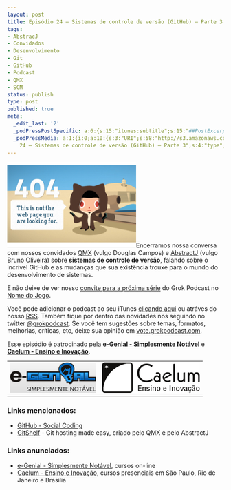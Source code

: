 ```yaml
---
layout: post
title: Episódio 24 – Sistemas de controle de versão (GitHub) – Parte 3
tags:
- AbstracJ
- Convidados
- Desenvolvimento
- Git
- GitHub
- Podcast
- QMX
- SCM
status: publish
type: post
published: true
meta:
  _edit_last: '2'
  _podPressPostSpecific: a:6:{s:15:"itunes:subtitle";s:15:"##PostExcerpt##";s:14:"itunes:summary";s:15:"##PostExcerpt##";s:15:"itunes:keywords";s:17:"##WordPressCats##";s:13:"itunes:author";s:10:"##Global##";s:15:"itunes:explicit";s:7:"Default";s:12:"itunes:block";s:7:"Default";}
  _podPressMedia: a:1:{i:0;a:10:{s:3:"URI";s:58:"http://s3.amazonaws.com/grokpodcast/grokpodcast-24-scm.mp3";s:5:"title";s:69:"Episódio
    24 – Sistemas de controle de versão (GitHub) – Parte 3";s:4:"type";s:9:"audio_mp3";s:4:"size";s:8:"18097018";s:8:"duration";s:5:"18:48";s:12:"previewImage";s:77:"http://grokpodcast.com/wp-content/plugins/podpress/images/vpreview_center.png";s:10:"dimensionW";s:1:"0";s:10:"dimensionH";s:1:"0";s:3:"rss";s:2:"on";s:4:"atom";s:2:"on";}}
---
```

<img class="alignleft size-medium wp-image-132" title="404 Github" src="/images/2011/03/404github.png" alt="" width="300" height="199" />Encerramos nossa conversa com nossos convidados <a href="http://twitter.com/qmx" target="_blank">QMX</a> (vulgo Douglas Campos) e <a href="http://twitter.com/abstractj" target="_blank">AbstractJ</a> (vulgo Bruno Oliveira) sobre <strong>sistemas de controle de versão</strong>, falando sobre o incrível GitHub e as mudanças que sua existência trouxe para o mundo do desenvolvimento de sistemas.

E não deixe de ver nosso <a href="http://www.nomedojogo.com/2011/03/24/convite-para-o-grok-podcast/" target="_blank">convite para a próxima série</a> do Grok Podcast no <a href="http://nomedojogo.com" target="_blank">Nome do Jogo</a>.

Você pode adicionar o podcast ao seu iTunes <a href="http://itunes.apple.com/us/podcast/grok-podcast/id393122038" target="_blank">clicando aqui</a> ou atráves do nosso <a href="http://grokpodcast.com/feed/" target="_blank">RSS</a>. Também fique por dentro das novidades nos seguindo no twitter <a href="http://twitter.com/GrokPodcast" target="_blank">@grokpodcast</a>. Se você tem sugestões sobre temas, formatos, melhorias, críticas, etc, deixe sua opinião em <a href="http://vote.grokpodcast.com" target="_blank">vote.grokpodcast.com</a>.

Esse episódio é patrocinado pela <strong><a href="http://www.egenial.com.br" target="_blank">e-Genial - Simplesmente Notável</a></strong> e <strong><a href="http://www.caelum.com.br" target="_blank">Caelum - Ensino e Inovação</a></strong>.
<table class="alignright">
<tbody>
<tr>
<td><a href="http://www.egenial.com.br" target="_blank"><img class="alignright size-full wp-image-40" title="e-Genial - Simplesmente Notável" src="/images/2010/09/logo_egenial.jpg" alt="" width="200" height="71" /></a></td>
<td><a href="http://www.caelum.com.br" target="_blank"><img class="alignright size-full wp-image-40" title="Caelum - Ensino e Inovação" src="/images/2010/11/caelum-logo.png" alt="" width="227" height="71" /></a></td>
</tr>
</tbody>
</table>
<h3>Links mencionados:</h3>
<ul>
	<li><a href="http://www.github.com" target="_blank">GitHub - Social Coding</a></li>
	<li><a href="https://gitshelf.com" target="_blank">GitShelf</a> - Git hosting made easy, criado pelo QMX e pelo AbstractJ</li>
</ul>
<h3>Links anunciados:</h3>
<ul>
	<li><a href="http://www.egenial.com.br" target="_blank">e-Genial - Simplesmente Notável</a>, cursos on-line</li>
	<li><a href="http://www.caelum.com.br" target="_blank">Caelum - Ensino e Inovação</a>, cursos presenciais em São Paulo, Rio de Janeiro e Brasilia</li>
</ul>
